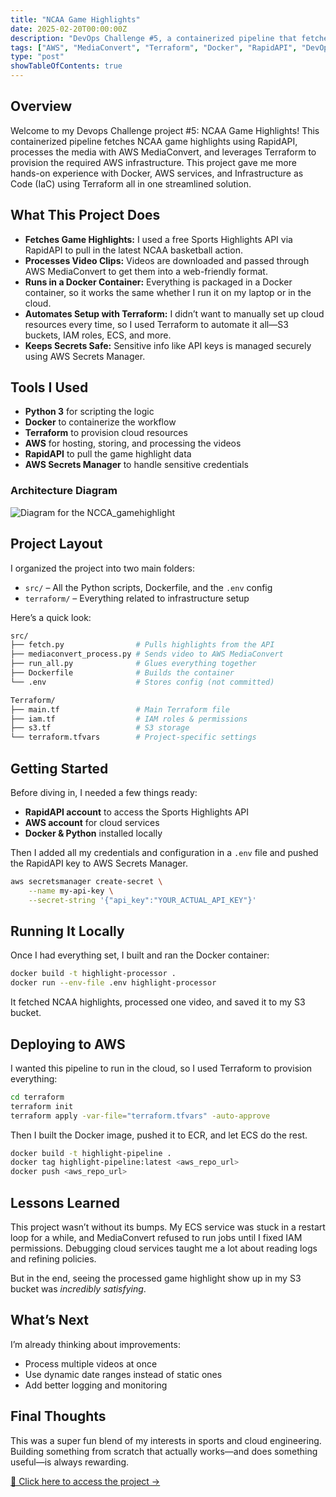 ```yaml
---
title: "NCAA Game Highlights"
date: 2025-02-20T00:00:00Z
description: "DevOps Challenge #5, a containerized pipeline that fetches NCAA game highlights using RapidAPI, processes videos with AWS MediaConvert, and provisions infrastructure with Terraform."
tags: ["AWS", "MediaConvert", "Terraform", "Docker", "RapidAPI", "DevOps"]
type: "post"
showTableOfContents: true
---
```


## Overview

Welcome to my Devops Challenge project #5: NCAA Game Highlights! This containerized pipeline fetches NCAA game highlights using RapidAPI, processes the media with AWS MediaConvert, and leverages Terraform to provision the required AWS infrastructure. This project gave me more hands-on experience with Docker, AWS services, and Infrastructure as Code (IaC) using Terraform all in one streamlined solution.

## What This Project Does

* **Fetches Game Highlights:** I used a free Sports Highlights API via RapidAPI to pull in the latest NCAA basketball action.
* **Processes Video Clips:** Videos are downloaded and passed through AWS MediaConvert to get them into a web-friendly format.
* **Runs in a Docker Container:** Everything is packaged in a Docker container, so it works the same whether I run it on my laptop or in the cloud.
* **Automates Setup with Terraform:** I didn’t want to manually set up cloud resources every time, so I used Terraform to automate it all—S3 buckets, IAM roles, ECS, and more.
* **Keeps Secrets Safe:** Sensitive info like API keys is managed securely using AWS Secrets Manager.

## Tools I Used

* **Python 3** for scripting the logic
* **Docker** to containerize the workflow
* **Terraform** to provision cloud resources
* **AWS** for hosting, storing, and processing the videos
* **RapidAPI** to pull the game highlight data
* **AWS Secrets Manager** to handle sensitive credentials

### Architecture Diagram

![Diagram for the NCCA\_gamehighlight](/images/ncca_gamediagran.png)

## Project Layout

I organized the project into two main folders:

* `src/` – All the Python scripts, Dockerfile, and the `.env` config
* `terraform/` – Everything related to infrastructure setup

Here’s a quick look:

```bash
src/
├── fetch.py                # Pulls highlights from the API
├── mediaconvert_process.py # Sends video to AWS MediaConvert
├── run_all.py              # Glues everything together
├── Dockerfile              # Builds the container
└── .env                    # Stores config (not committed)

Terraform/
├── main.tf                 # Main Terraform file
├── iam.tf                  # IAM roles & permissions
├── s3.tf                   # S3 storage
└── terraform.tfvars        # Project-specific settings
```

## Getting Started

Before diving in, I needed a few things ready:

* **RapidAPI account** to access the Sports Highlights API
* **AWS account** for cloud services
* **Docker & Python** installed locally

Then I added all my credentials and configuration in a `.env` file and pushed the RapidAPI key to AWS Secrets Manager.

```bash
aws secretsmanager create-secret \
    --name my-api-key \
    --secret-string '{"api_key":"YOUR_ACTUAL_API_KEY"}'
```

## Running It Locally

Once I had everything set, I built and ran the Docker container:

```bash
docker build -t highlight-processor .
docker run --env-file .env highlight-processor
```

It fetched NCAA highlights, processed one video, and saved it to my S3 bucket.

## Deploying to AWS

I wanted this pipeline to run in the cloud, so I used Terraform to provision everything:

```bash
cd terraform
terraform init
terraform apply -var-file="terraform.tfvars" -auto-approve
```

Then I built the Docker image, pushed it to ECR, and let ECS do the rest.

```bash
docker build -t highlight-pipeline .
docker tag highlight-pipeline:latest <aws_repo_url>
docker push <aws_repo_url>
```

## Lessons Learned

This project wasn’t without its bumps. My ECS service was stuck in a restart loop for a while, and MediaConvert refused to run jobs until I fixed IAM permissions. Debugging cloud services taught me a lot about reading logs and refining policies.

But in the end, seeing the processed game highlight show up in my S3 bucket was *incredibly satisfying*.

## What’s Next

I’m already thinking about improvements:

* Process multiple videos at once
* Use dynamic date ranges instead of static ones
* Add better logging and monitoring

## Final Thoughts

This was a super fun blend of my interests in sports and cloud engineering. Building something from scratch that actually works—and does something useful—is always rewarding.


[🔗 Click here to access the project →](/projects/ncaa-game-highlights/)
